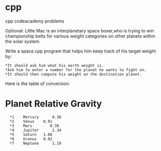 # cpp
cpp codeacademy problems


Optional: Little Mac is an interplanetary space boxer,who is trying to win championship belts for various weight 
categories on other planets within the solar system.

Write a space.cpp program that helps him keep track of his target weight by:

    *It should ask him what his earth weight is.
    *Ask him to enter a number for the planet he wants to fight on.
    *It should then compute his weight on the destination planet.

Here is the table of conversion:

# Planet 	Relative Gravity

      *1 	Mercury 	 0.38
      *2 	Venus 	 0.91
      *3 	Mars 	    0.38
      *4 	Jupiter 	 2.34
      *5 	Saturn 	 1.06
      *6 	Uranus 	 0.92
      *7 	Neptune 	 1.19
